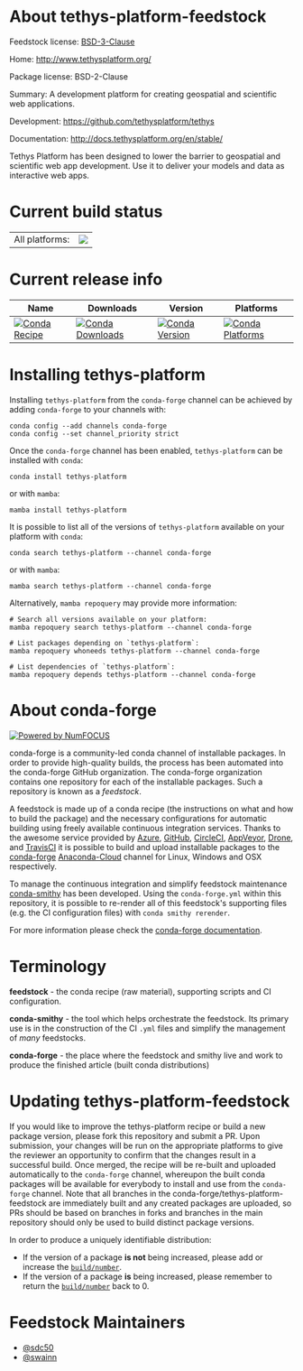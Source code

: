 About tethys-platform-feedstock
===============================

Feedstock license: [BSD-3-Clause](https://github.com/conda-forge/tethys-platform-feedstock/blob/main/LICENSE.txt)

Home: http://www.tethysplatform.org/

Package license: BSD-2-Clause

Summary: A development platform for creating geospatial and scientific web applications.

Development: https://github.com/tethysplatform/tethys

Documentation: http://docs.tethysplatform.org/en/stable/

Tethys Platform has been designed to lower the barrier to geospatial and
scientific web app development. Use it to deliver your models and data as
interactive web apps.


Current build status
====================


<table><tr><td>All platforms:</td>
    <td>
      <a href="https://dev.azure.com/conda-forge/feedstock-builds/_build/latest?definitionId=17222&branchName=main">
        <img src="https://dev.azure.com/conda-forge/feedstock-builds/_apis/build/status/tethys-platform-feedstock?branchName=main">
      </a>
    </td>
  </tr>
</table>

Current release info
====================

| Name | Downloads | Version | Platforms |
| --- | --- | --- | --- |
| [![Conda Recipe](https://img.shields.io/badge/recipe-tethys--platform-green.svg)](https://anaconda.org/conda-forge/tethys-platform) | [![Conda Downloads](https://img.shields.io/conda/dn/conda-forge/tethys-platform.svg)](https://anaconda.org/conda-forge/tethys-platform) | [![Conda Version](https://img.shields.io/conda/vn/conda-forge/tethys-platform.svg)](https://anaconda.org/conda-forge/tethys-platform) | [![Conda Platforms](https://img.shields.io/conda/pn/conda-forge/tethys-platform.svg)](https://anaconda.org/conda-forge/tethys-platform) |

Installing tethys-platform
==========================

Installing `tethys-platform` from the `conda-forge` channel can be achieved by adding `conda-forge` to your channels with:

```
conda config --add channels conda-forge
conda config --set channel_priority strict
```

Once the `conda-forge` channel has been enabled, `tethys-platform` can be installed with `conda`:

```
conda install tethys-platform
```

or with `mamba`:

```
mamba install tethys-platform
```

It is possible to list all of the versions of `tethys-platform` available on your platform with `conda`:

```
conda search tethys-platform --channel conda-forge
```

or with `mamba`:

```
mamba search tethys-platform --channel conda-forge
```

Alternatively, `mamba repoquery` may provide more information:

```
# Search all versions available on your platform:
mamba repoquery search tethys-platform --channel conda-forge

# List packages depending on `tethys-platform`:
mamba repoquery whoneeds tethys-platform --channel conda-forge

# List dependencies of `tethys-platform`:
mamba repoquery depends tethys-platform --channel conda-forge
```


About conda-forge
=================

[![Powered by
NumFOCUS](https://img.shields.io/badge/powered%20by-NumFOCUS-orange.svg?style=flat&colorA=E1523D&colorB=007D8A)](https://numfocus.org)

conda-forge is a community-led conda channel of installable packages.
In order to provide high-quality builds, the process has been automated into the
conda-forge GitHub organization. The conda-forge organization contains one repository
for each of the installable packages. Such a repository is known as a *feedstock*.

A feedstock is made up of a conda recipe (the instructions on what and how to build
the package) and the necessary configurations for automatic building using freely
available continuous integration services. Thanks to the awesome service provided by
[Azure](https://azure.microsoft.com/en-us/services/devops/), [GitHub](https://github.com/),
[CircleCI](https://circleci.com/), [AppVeyor](https://www.appveyor.com/),
[Drone](https://cloud.drone.io/welcome), and [TravisCI](https://travis-ci.com/)
it is possible to build and upload installable packages to the
[conda-forge](https://anaconda.org/conda-forge) [Anaconda-Cloud](https://anaconda.org/)
channel for Linux, Windows and OSX respectively.

To manage the continuous integration and simplify feedstock maintenance
[conda-smithy](https://github.com/conda-forge/conda-smithy) has been developed.
Using the ``conda-forge.yml`` within this repository, it is possible to re-render all of
this feedstock's supporting files (e.g. the CI configuration files) with ``conda smithy rerender``.

For more information please check the [conda-forge documentation](https://conda-forge.org/docs/).

Terminology
===========

**feedstock** - the conda recipe (raw material), supporting scripts and CI configuration.

**conda-smithy** - the tool which helps orchestrate the feedstock.
                   Its primary use is in the construction of the CI ``.yml`` files
                   and simplify the management of *many* feedstocks.

**conda-forge** - the place where the feedstock and smithy live and work to
                  produce the finished article (built conda distributions)


Updating tethys-platform-feedstock
==================================

If you would like to improve the tethys-platform recipe or build a new
package version, please fork this repository and submit a PR. Upon submission,
your changes will be run on the appropriate platforms to give the reviewer an
opportunity to confirm that the changes result in a successful build. Once
merged, the recipe will be re-built and uploaded automatically to the
`conda-forge` channel, whereupon the built conda packages will be available for
everybody to install and use from the `conda-forge` channel.
Note that all branches in the conda-forge/tethys-platform-feedstock are
immediately built and any created packages are uploaded, so PRs should be based
on branches in forks and branches in the main repository should only be used to
build distinct package versions.

In order to produce a uniquely identifiable distribution:
 * If the version of a package **is not** being increased, please add or increase
   the [``build/number``](https://docs.conda.io/projects/conda-build/en/latest/resources/define-metadata.html#build-number-and-string).
 * If the version of a package **is** being increased, please remember to return
   the [``build/number``](https://docs.conda.io/projects/conda-build/en/latest/resources/define-metadata.html#build-number-and-string)
   back to 0.

Feedstock Maintainers
=====================

* [@sdc50](https://github.com/sdc50/)
* [@swainn](https://github.com/swainn/)


<!-- dummy commit to enable rerendering -->

